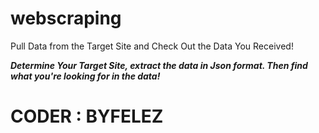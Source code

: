 # webscraping
 Pull Data from the Target Site and Check Out the Data You Received!

 ***Determine Your Target Site, extract the data in Json format. Then find what you're looking for in the data!***

 # **CODER : BYFELEZ**
